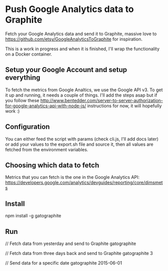 # Push Google Analytics data to Graphite

Fetch your Google Analytics data and send it to Graphite, massive love to  https://github.com/etsy/GoogleAnalyticsToGraphite for inspiration.

This is a work in progress and when it is finished, I'll wrap the functionality on a Docker container.

## Setup your Google Account and setup everything
To fetch the metrics from Google Analtics, we use the Google API v3. To get it up and running, it needs a couple of things. I'll add the steps asap but if you follow these http://www.bentedder.com/server-to-server-authorization-for-google-analytics-api-with-node-js/ instructions for now, it will hopefully work :)

## Configuration
You can either feed the script with params (check cli.js, I'll add docs later) or add your values to the export.sh file and source it, then all values are fetched from the environment variables.

## Choosing which data to fetch
Metrics that you can fetch is the one in the Google Analytics API:
https://developers.google.com/analytics/devguides/reporting/core/dimsmets

## Install
npm install -g gatographite

## Run

// Fetch data from yesterday and send to Graphite
gatographite

// Fetch data from three days back and send to Graphite
gatographite 3

// Send data for a specific date
gatographite 2015-06-01
